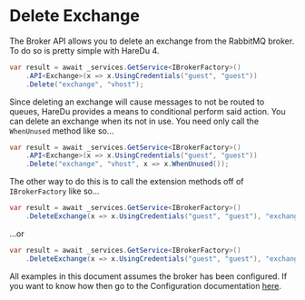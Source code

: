 # Delete Exchange

The Broker API allows you to delete an exchange from the RabbitMQ broker. To do so is pretty simple with HareDu 4.

```c#
var result = await _services.GetService<IBrokerFactory>()
    .API<Exchange>(x => x.UsingCredentials("guest", "guest"))
    .Delete("exchange", "vhost");
```

Since deleting an exchange will cause messages to not be routed to queues, HareDu provides a means to conditional perform said action. You can delete an exchange when its not in use. You need only call the ```WhenUnused``` method like so...

```c#
var result = await _services.GetService<IBrokerFactory>()
    .API<Exchange>(x => x.UsingCredentials("guest", "guest"))
    .Delete("exchange", "vhost", x => x.WhenUnused());
```

The other way to do this is to call the extension methods off of ```IBrokerFactory``` like so...

```c#
var result = await _services.GetService<IBrokerFactory>()
    .DeleteExchange(x => x.UsingCredentials("guest", "guest"), "exchange", "vhost");
```

...or

```c#
var result = await _services.GetService<IBrokerFactory>()
    .DeleteExchange(x => x.UsingCredentials("guest", "guest"), "exchange", "vhost", x => x.WhenUnused());
```

All examples in this document assumes the broker has been configured. If you want to know how then go to the Configuration documentation [here](https://github.com/ahives/HareDu3/blob/master/docs/configuration.md).

